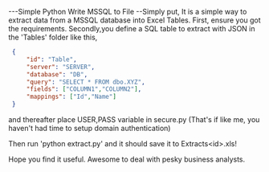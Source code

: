 ---Simple Python Write MSSQL to File
--Simply put, 
It is a simple way to extract data from a MSSQL database into Excel Tables.
First, ensure you got the requirements.
Secondly,you define a SQL table to extract with JSON in the 'Tables' folder like this,
```json
 {
     "id": "Table",
     "server": "SERVER",
     "database": "DB",
     "query": "SELECT * FROM dbo.XYZ",
     "fields": ["COLUMN1","COLUMN2"],
     "mappings": ["Id","Name"]
 }
 ```
and thereafter place USER,PASS variable in secure.py (That's if like me, you haven't had time to setup domain authentication)

Then run 'python extract.py' and it should save it to Extracts\<id><date>.xls!

Hope you find it useful. Awesome to deal with pesky business analysts.